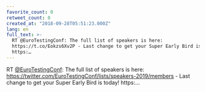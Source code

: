 ```yaml
---
favorite_count: 0
retweet_count: 0
created_at: "2018-09-28T05:51:23.000Z"
lang: en
full_text: >-
  RT @EuroTestingConf: The full list of speakers is here:
  https://t.co/Eokzs6Xv2P - Last change to get your Super Early Bird is today!
  https:…
---
```


RT [@EuroTestingConf](https://twitter.com/EuroTestingConf): The full list of
speakers is here:
<https://twitter.com/EuroTestingConf/lists/speakers-2019/members> - Last change
to get your Super Early Bird is today! https:…
